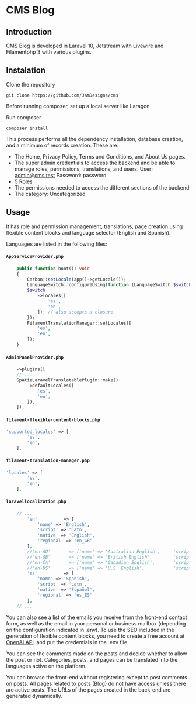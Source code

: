 # CMS Blog

## Introduction

CMS Blog is developed in Laravel 10, Jetstream with Livewire and Filamentphp 3 with various plugins.

## Instalation

Clone the repository
```
git clone https://github.com/JamDesigns/cms
```

Before running composer, set up a local server like Laragon

Run composer
```
composer install
```

This process performs all the dependency installation, database creation, and a minimum of records creation. These are:
- The Home, Privacy Policy, Terms and Conditions, and About Us pages.
- The super admin credentials to access the backend and be able to manage roles, permissions, translations, and users.
User: admin@cms.test
Password: password
- 5 Roles
- The permissions needed to access the different sections of the backend
- The category: Uncategorized

## Usage
It has role and permission management, translations, page creation using flexible content blocks and language selector (English and Spanish).

Languages ​​are listed in the following files:

#### ` AppServiceProvider.php `
```php
    public function boot(): void
    {
        Carbon::setLocale(app()->getLocale());
        LanguageSwitch::configureUsing(function (LanguageSwitch $switch) {
        $switch
            ->locales([
                'es',
                'en',
            ]); // also accepts a closure
        });
        FilamentTranslationManager::setLocales([
            'es',
            'en',
        ]);
    }
```

#### ` AdminPanelProvider.php `
```php
    ->plugins([
    // ...
    SpatieLaravelTranslatablePlugin::make()
        ->defaultLocales([
            'es',
            'en',
        ]),
    ]);
```

#### ` filament-flexible-content-blocks.php `
```php
'supported_locales' => [
        'es',
        'en',
    ],
```

#### ` filament-translation-manager.php `
```php
'locales' => [
        'es',
        'en',
    ],
```

#### ` laravellocalization.php `
```php
    // ...
        'en'          => [
            'name' => 'English',
            'script' => 'Latn',
            'native' => 'English',
            'regional' => 'en_GB'
        ],
        //'en-AU'       => ['name' => 'Australian English',     'script' => 'Latn', 'native' => 'Australian English', 'regional' => 'en_AU'],
        //'en-GB'       => ['name' => 'British English',        'script' => 'Latn', 'native' => 'British English', 'regional' => 'en_GB'],
        //'en-CA'       => ['name' => 'Canadian English',       'script' => 'Latn', 'native' => 'Canadian English', 'regional' => 'en_CA'],
        //'en-US'       => ['name' => 'U.S. English',           'script' => 'Latn', 'native' => 'U.S. English', 'regional' => 'en_US'],
        'es'          => [
            'name' => 'Spanish',
            'script' => 'Latn',
            'native' => 'Español',
            'regional' => 'es_ES'
        ],
    // ...
```
You can also see a list of the emails you receive from the front-end contact form, as well as the email in your personal or business mailbox (depending on the configuration indicated in .env). To use the SEO included in the generation of flexible content blocks, you need to create a free account at [OpenAI API](https://platform.openai.comg). and put the credentials in the .env file.

You can see the comments made on the posts and decide whether to allow the post or not.
Categories, posts, and pages can be translated into the languages ​​active on the platform.

You can browse the front-end without registering except to post comments on posts.
All pages related to posts (Blog) do not have access unless there are active posts.
The URLs of the pages created in the back-end are generated dynamically.
